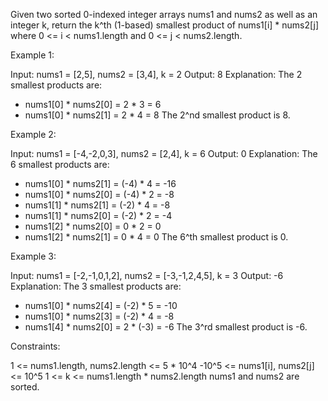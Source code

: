 Given two sorted 0-indexed integer arrays nums1 and nums2 as well as an
integer k, return the k^th (1-based) smallest product of nums1[i] * nums2[j]
where 0 <= i < nums1.length and 0 <= j < nums2.length.

Example 1:


Input: nums1 = [2,5], nums2 = [3,4], k = 2
Output: 8
Explanation: The 2 smallest products are:
- nums1[0] * nums2[0] = 2 * 3 = 6
- nums1[0] * nums2[1] = 2 * 4 = 8
The 2^nd smallest product is 8.


Example 2:


Input: nums1 = [-4,-2,0,3], nums2 = [2,4], k = 6
Output: 0
Explanation: The 6 smallest products are:
- nums1[0] * nums2[1] = (-4) * 4 = -16
- nums1[0] * nums2[0] = (-4) * 2 = -8
- nums1[1] * nums2[1] = (-2) * 4 = -8
- nums1[1] * nums2[0] = (-2) * 2 = -4
- nums1[2] * nums2[0] = 0 * 2 = 0
- nums1[2] * nums2[1] = 0 * 4 = 0
The 6^th smallest product is 0.


Example 3:


Input: nums1 = [-2,-1,0,1,2], nums2 = [-3,-1,2,4,5], k = 3
Output: -6
Explanation: The 3 smallest products are:
- nums1[0] * nums2[4] = (-2) * 5 = -10
- nums1[0] * nums2[3] = (-2) * 4 = -8
- nums1[4] * nums2[0] = 2 * (-3) = -6
The 3^rd smallest product is -6.



Constraints:


1 <= nums1.length, nums2.length <= 5 * 10^4
-10^5 <= nums1[i], nums2[j] <= 10^5
1 <= k <= nums1.length * nums2.length
nums1 and nums2 are sorted.




